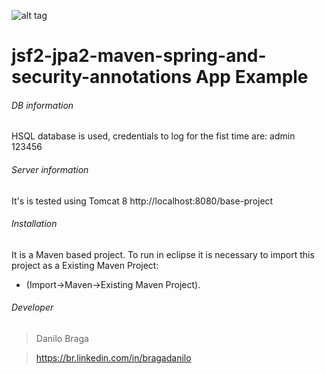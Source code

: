 ![alt tag](https://mirror.openshift.com/pub/openshift/logo/openshift_logo_wide_blk250.png)

# jsf2-jpa2-maven-spring-and-security-annotations App Example


###### DB information
HSQL database is used, credentials to log for the fist time are:
admin
123456
 
###### Server information
It's is tested using Tomcat 8
http://localhost:8080/base-project
 
###### Installation 
It is a Maven based project. To run in eclipse it is necessary to import this project as a Existing Maven Project:
- (Import->Maven->Existing Maven Project).
 
 
###### Developer
> Danilo Braga

> https://br.linkedin.com/in/bragadanilo
